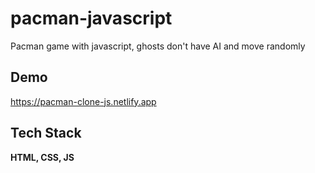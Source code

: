 # pacman-javascript
Pacman game with javascript, ghosts don't have AI and move randomly

## Demo

https://pacman-clone-js.netlify.app

## Tech Stack

**HTML, CSS, JS**

